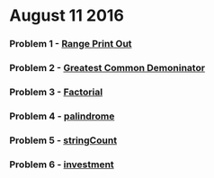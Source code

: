 # August 11 2016
### Problem 1 - [Range Print Out](https://github.com/WomenWhoCodeNYC/Algorithms/blob/master/challenges/range/range.md)
### Problem 2 - [Greatest Common Demoninator](https://github.com/WomenWhoCodeNYC/Algorithms/blob/master/challenges/gcd/gcd.md)
### Problem 3 - [Factorial](https://github.com/WomenWhoCodeNYC/Algorithms/blob/master/challenges/factorial/factorial.md)
### Problem 4 - [palindrome](https://github.com/WomenWhoCodeNYC/Algorithms/blob/master/challenges/palindrome/palindrome.md)
### Problem 5 - [stringCount](https://github.com/WomenWhoCodeNYC/Algorithms/blob/master/challenges/stringCount/stringCount.md)
### Problem 6 - [investment](https://github.com/WomenWhoCodeNYC/Algorithms/blob/master/challenges/investment/investment.md)
